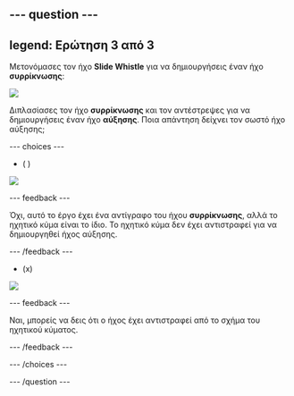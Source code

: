 --- question ---
---
legend: Ερώτηση 3 από 3
---

Μετονόμασες τον ήχο **Slide Whistle** για να δημιουργήσεις έναν ήχο **συρρίκνωσης**:

![](images/just-shrink.png)

Διπλασίασες τον ήχο **συρρίκνωσης** και τον αντέστρεψες για να δημιουργήσεις έναν ήχο **αύξησης**. Ποια απάντηση δείχνει τον σωστό ήχο αύξησης;


--- choices ---

- ( )

![](images/grow-shrink-same.png)

 --- feedback ---

 Όχι, αυτό το έργο έχει ένα αντίγραφο του ήχου **συρρίκνωσης**, αλλά το ηχητικό κύμα είναι το ίδιο. Το ηχητικό κύμα δεν έχει αντιστραφεί για να δημιουργηθεί ήχος αύξησης.

 --- /feedback ---

- (x)

![](images/grow-shrink-reversed.png)

 --- feedback ---

 Ναι, μπορείς να δεις ότι ο ήχος έχει αντιστραφεί από το σχήμα του ηχητικού κύματος.

 --- /feedback ---

--- /choices ---

--- /question ---
